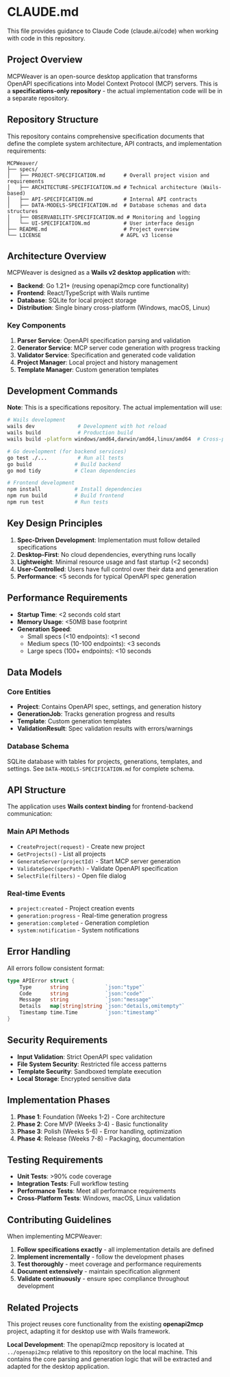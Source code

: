 # CLAUDE.md

This file provides guidance to Claude Code (claude.ai/code) when working with code in this repository.

## Project Overview

MCPWeaver is an open-source desktop application that transforms OpenAPI specifications into Model Context Protocol (MCP) servers. This is a **specifications-only repository** - the actual implementation code will be in a separate repository.

## Repository Structure

This repository contains comprehensive specification documents that define the complete system architecture, API contracts, and implementation requirements:

```
MCPWeaver/
├── specs/
│   ├── PROJECT-SPECIFICATION.md      # Overall project vision and requirements
│   ├── ARCHITECTURE-SPECIFICATION.md # Technical architecture (Wails-based)
│   ├── API-SPECIFICATION.md          # Internal API contracts
│   ├── DATA-MODELS-SPECIFICATION.md  # Database schemas and data structures
│   ├── OBSERVABILITY-SPECIFICATION.md # Monitoring and logging
│   └── UI-SPECIFICATION.md           # User interface design
├── README.md                         # Project overview
└── LICENSE                          # AGPL v3 license
```

## Architecture Overview

MCPWeaver is designed as a **Wails v2 desktop application** with:

- **Backend**: Go 1.21+ (reusing openapi2mcp core functionality)
- **Frontend**: React/TypeScript with Wails runtime
- **Database**: SQLite for local project storage
- **Distribution**: Single binary cross-platform (Windows, macOS, Linux)

### Key Components

1. **Parser Service**: OpenAPI specification parsing and validation
2. **Generator Service**: MCP server code generation with progress tracking
3. **Validator Service**: Specification and generated code validation
4. **Project Manager**: Local project and history management
5. **Template Manager**: Custom generation templates

## Development Commands

**Note**: This is a specifications repository. The actual implementation will use:

```bash
# Wails development
wails dev              # Development with hot reload
wails build            # Production build
wails build -platform windows/amd64,darwin/amd64,linux/amd64  # Cross-platform build

# Go development (for backend services)
go test ./...          # Run all tests
go build              # Build backend
go mod tidy           # Clean dependencies

# Frontend development
npm install           # Install dependencies
npm run build         # Build frontend
npm run test          # Run tests
```

## Key Design Principles

1. **Spec-Driven Development**: Implementation must follow detailed specifications
2. **Desktop-First**: No cloud dependencies, everything runs locally
3. **Lightweight**: Minimal resource usage and fast startup (<2 seconds)
4. **User-Controlled**: Users have full control over their data and generation
5. **Performance**: <5 seconds for typical OpenAPI spec generation

## Performance Requirements

- **Startup Time**: <2 seconds cold start
- **Memory Usage**: <50MB base footprint
- **Generation Speed**: 
  - Small specs (<10 endpoints): <1 second
  - Medium specs (10-100 endpoints): <3 seconds
  - Large specs (100+ endpoints): <10 seconds

## Data Models

### Core Entities
- **Project**: Contains OpenAPI spec, settings, and generation history
- **GenerationJob**: Tracks generation progress and results
- **Template**: Custom generation templates
- **ValidationResult**: Spec validation results with errors/warnings

### Database Schema
SQLite database with tables for projects, generations, templates, and settings. See `DATA-MODELS-SPECIFICATION.md` for complete schema.

## API Structure

The application uses **Wails context binding** for frontend-backend communication:

### Main API Methods
- `CreateProject(request)` - Create new project
- `GetProjects()` - List all projects
- `GenerateServer(projectId)` - Start MCP server generation
- `ValidateSpec(specPath)` - Validate OpenAPI specification
- `SelectFile(filters)` - Open file dialog

### Real-time Events
- `project:created` - Project creation events
- `generation:progress` - Real-time generation progress
- `generation:completed` - Generation completion
- `system:notification` - System notifications

## Error Handling

All errors follow consistent format:
```go
type APIError struct {
    Type      string            `json:"type"`
    Code      string            `json:"code"`
    Message   string            `json:"message"`
    Details   map[string]string `json:"details,omitempty"`
    Timestamp time.Time         `json:"timestamp"`
}
```

## Security Requirements

- **Input Validation**: Strict OpenAPI spec validation
- **File System Security**: Restricted file access patterns
- **Template Security**: Sandboxed template execution
- **Local Storage**: Encrypted sensitive data

## Implementation Phases

1. **Phase 1**: Foundation (Weeks 1-2) - Core architecture
2. **Phase 2**: Core MVP (Weeks 3-4) - Basic functionality
3. **Phase 3**: Polish (Weeks 5-6) - Error handling, optimization
4. **Phase 4**: Release (Weeks 7-8) - Packaging, documentation

## Testing Requirements

- **Unit Tests**: >90% code coverage
- **Integration Tests**: Full workflow testing
- **Performance Tests**: Meet all performance requirements
- **Cross-Platform Tests**: Windows, macOS, Linux validation

## Contributing Guidelines

When implementing MCPWeaver:

1. **Follow specifications exactly** - all implementation details are defined
2. **Implement incrementally** - follow the development phases
3. **Test thoroughly** - meet coverage and performance requirements
4. **Document extensively** - maintain specification alignment
5. **Validate continuously** - ensure spec compliance throughout development

## Related Projects

This project reuses core functionality from the existing **openapi2mcp** project, adapting it for desktop use with Wails framework.

**Local Development**: The openapi2mcp repository is located at `../openapi2mcp` relative to this repository on the local machine. This contains the core parsing and generation logic that will be extracted and adapted for the desktop application.